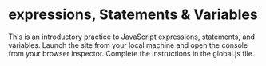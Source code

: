 # expressions, Statements & Variables
This is an introductory practice to JavaScript expressions, statements, and variables. Launch the site from your local machine and open the console from your browser inspector. Complete the instructions in the global.js file.
